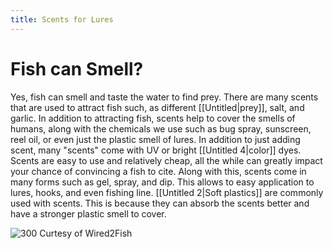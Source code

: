 ```yaml
---
title: Scents for Lures
---
```

# Fish can Smell?

Yes, fish can smell and taste the water to find prey. There are many scents that are used to attract fish such, as different [[Untitled|prey]], salt, and garlic. In addition to attracting fish, scents help to cover the smells of humans, along with the chemicals we use such as bug spray, sunscreen, reel oil, or even just the plastic smell of lures. In addition to just adding scent, many "scents" come with UV or bright [[Untitled 4|color]] dyes. Scents are easy to use and relatively cheap, all the while can greatly impact your chance of convincing a fish to cite. Along with this, scents come in many forms such as gel, spray, and dip. This allows to easy application to lures, hooks, and even fishing line. [[Untitled 2|Soft plastics]] are commonly used with scents. This is because they can absorb the scents better and have a stronger plastic smell to cover.


![300](https://assets.wired2fish.com/uploads/2024/08/scentcover.webp) 
Curtesy of Wired2Fish